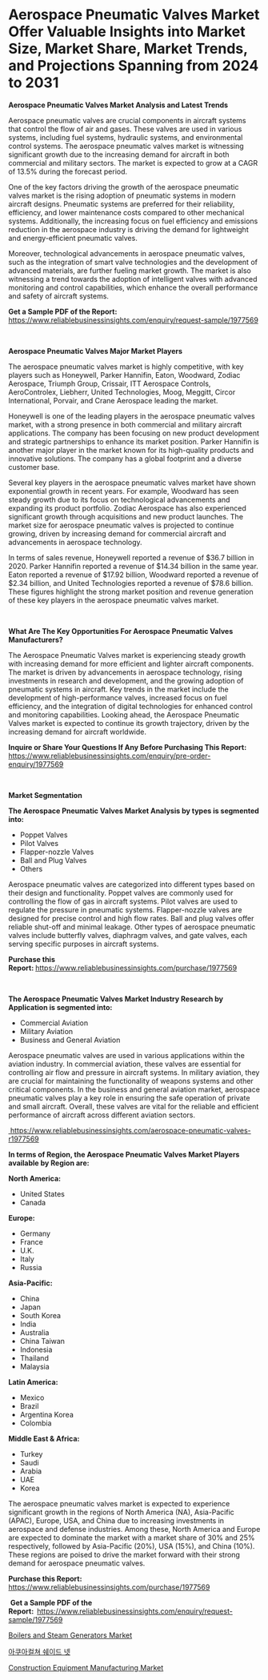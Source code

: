 <p><h1>Aerospace Pneumatic Valves Market Offer Valuable Insights into Market Size, Market Share, Market Trends, and Projections Spanning from 2024 to 2031</h1></p><p><strong>Aerospace Pneumatic Valves Market Analysis and Latest Trends</strong></p>
<p><p>Aerospace pneumatic valves are crucial components in aircraft systems that control the flow of air and gases. These valves are used in various systems, including fuel systems, hydraulic systems, and environmental control systems. The aerospace pneumatic valves market is witnessing significant growth due to the increasing demand for aircraft in both commercial and military sectors. The market is expected to grow at a CAGR of 13.5% during the forecast period.</p><p>One of the key factors driving the growth of the aerospace pneumatic valves market is the rising adoption of pneumatic systems in modern aircraft designs. Pneumatic systems are preferred for their reliability, efficiency, and lower maintenance costs compared to other mechanical systems. Additionally, the increasing focus on fuel efficiency and emissions reduction in the aerospace industry is driving the demand for lightweight and energy-efficient pneumatic valves.</p><p>Moreover, technological advancements in aerospace pneumatic valves, such as the integration of smart valve technologies and the development of advanced materials, are further fueling market growth. The market is also witnessing a trend towards the adoption of intelligent valves with advanced monitoring and control capabilities, which enhance the overall performance and safety of aircraft systems.</p></p>
<p><strong>Get a Sample PDF of the Report:&nbsp;</strong> <a href="https://www.reliablebusinessinsights.com/enquiry/request-sample/1977569">https://www.reliablebusinessinsights.com/enquiry/request-sample/1977569</a></p>
<p>&nbsp;</p>
<p><strong>Aerospace Pneumatic Valves Major Market Players</strong></p>
<p><p>The aerospace pneumatic valves market is highly competitive, with key players such as Honeywell, Parker Hannifin, Eaton, Woodward, Zodiac Aerospace, Triumph Group, Crissair, ITT Aerospace Controls, AeroControlex, Liebherr, United Technologies, Moog, Meggitt, Circor International, Porvair, and Crane Aerospace leading the market.</p><p>Honeywell is one of the leading players in the aerospace pneumatic valves market, with a strong presence in both commercial and military aircraft applications. The company has been focusing on new product development and strategic partnerships to enhance its market position. Parker Hannifin is another major player in the market known for its high-quality products and innovative solutions. The company has a global footprint and a diverse customer base.</p><p>Several key players in the aerospace pneumatic valves market have shown exponential growth in recent years. For example, Woodward has seen steady growth due to its focus on technological advancements and expanding its product portfolio. Zodiac Aerospace has also experienced significant growth through acquisitions and new product launches. The market size for aerospace pneumatic valves is projected to continue growing, driven by increasing demand for commercial aircraft and advancements in aerospace technology.</p><p>In terms of sales revenue, Honeywell reported a revenue of $36.7 billion in 2020. Parker Hannifin reported a revenue of $14.34 billion in the same year. Eaton reported a revenue of $17.92 billion, Woodward reported a revenue of $2.34 billion, and United Technologies reported a revenue of $78.6 billion. These figures highlight the strong market position and revenue generation of these key players in the aerospace pneumatic valves market.</p></p>
<p>&nbsp;</p>
<p><strong>What Are The Key Opportunities For Aerospace Pneumatic Valves Manufacturers?</strong></p>
<p><p>The Aerospace Pneumatic Valves market is experiencing steady growth with increasing demand for more efficient and lighter aircraft components. The market is driven by advancements in aerospace technology, rising investments in research and development, and the growing adoption of pneumatic systems in aircraft. Key trends in the market include the development of high-performance valves, increased focus on fuel efficiency, and the integration of digital technologies for enhanced control and monitoring capabilities. Looking ahead, the Aerospace Pneumatic Valves market is expected to continue its growth trajectory, driven by the increasing demand for aircraft worldwide.</p></p>
<p><strong>Inquire or Share Your Questions If Any Before Purchasing This Report:</strong> <a href="https://www.reliablebusinessinsights.com/enquiry/pre-order-enquiry/1977569">https://www.reliablebusinessinsights.com/enquiry/pre-order-enquiry/1977569</a></p>
<p>&nbsp;</p>
<p><strong>Market Segmentation</strong></p>
<p><strong>The Aerospace Pneumatic Valves Market Analysis by types is segmented into:</strong></p>
<p><ul><li>Poppet Valves</li><li>Pilot Valves</li><li>Flapper-nozzle Valves</li><li>Ball and Plug Valves</li><li>Others</li></ul></p>
<p><p>Aerospace pneumatic valves are categorized into different types based on their design and functionality. Poppet valves are commonly used for controlling the flow of gas in aircraft systems. Pilot valves are used to regulate the pressure in pneumatic systems. Flapper-nozzle valves are designed for precise control and high flow rates. Ball and plug valves offer reliable shut-off and minimal leakage. Other types of aerospace pneumatic valves include butterfly valves, diaphragm valves, and gate valves, each serving specific purposes in aircraft systems.</p></p>
<p><strong>Purchase this Report:&nbsp;</strong><a href="https://www.reliablebusinessinsights.com/purchase/1977569">https://www.reliablebusinessinsights.com/purchase/1977569</a></p>
<p>&nbsp;</p>
<p><strong>The Aerospace Pneumatic Valves Market Industry Research by Application is segmented into:</strong></p>
<p><ul><li>Commercial Aviation</li><li>Military Aviation</li><li>Business and General Aviation</li></ul></p>
<p><p>Aerospace pneumatic valves are used in various applications within the aviation industry. In commercial aviation, these valves are essential for controlling air flow and pressure in aircraft systems. In military aviation, they are crucial for maintaining the functionality of weapons systems and other critical components. In the business and general aviation market, aerospace pneumatic valves play a key role in ensuring the safe operation of private and small aircraft. Overall, these valves are vital for the reliable and efficient performance of aircraft across different aviation sectors.</p></p>
<p><a href="https://www.reliablebusinessinsights.com/aerospace-pneumatic-valves-r1977569">&nbsp;https://www.reliablebusinessinsights.com/aerospace-pneumatic-valves-r1977569</a></p>
<p><strong>In terms of Region, the Aerospace Pneumatic Valves Market Players available by Region are:</strong></p>
<p>
    <p> <strong> North America: </strong>
        <ul>
            <li>United States</li>
            <li>Canada</li>
        </ul>
        </p> 
    <p> <strong> Europe: </strong>
        <ul>
            <li>Germany</li>
            <li>France</li>
            <li>U.K.</li>
            <li>Italy</li>
            <li>Russia</li>
        </ul>
        </p> 
    <p> <strong> Asia-Pacific: </strong>
        <ul>
            <li>China</li>
            <li>Japan</li>
            <li>South Korea</li>
            <li>India</li>
            <li>Australia</li>
            <li>China Taiwan</li>
            <li>Indonesia</li>
            <li>Thailand</li>
            <li>Malaysia</li>
        </ul>
        </p> 
    <p> <strong> Latin America: </strong>
        <ul>
            <li>Mexico</li>
            <li>Brazil</li>
            <li>Argentina Korea</li>
            <li>Colombia</li>
        </ul>
        </p> 
    <p> <strong> Middle East & Africa: </strong>
        <ul>
            <li>Turkey</li>
            <li>Saudi</li>
            <li>Arabia</li>
            <li>UAE</li>
            <li>Korea</li>
        </ul>
    </p>
    </p>
<p><p>The aerospace pneumatic valves market is expected to experience significant growth in the regions of North America (NA), Asia-Pacific (APAC), Europe, USA, and China due to increasing investments in aerospace and defense industries. Among these, North America and Europe are expected to dominate the market with a market share of 30% and 25% respectively, followed by Asia-Pacific (20%), USA (15%), and China (10%). These regions are poised to drive the market forward with their strong demand for aerospace pneumatic valves.</p></p>
<p><strong>Purchase this Report: </strong><a href="https://www.reliablebusinessinsights.com/purchase/1977569">https://www.reliablebusinessinsights.com/purchase/1977569</a></p>
<p>&nbsp;<strong>Get a Sample PDF of the Report:&nbsp;&nbsp;</strong><a href="https://www.reliablebusinessinsights.com/enquiry/request-sample/1977569">https://www.reliablebusinessinsights.com/enquiry/request-sample/1977569</a></p>
<p><strong></strong></p>
<p><p><a href="https://github.com/ajiariaa/Market-Research-Report-List-1/blob/main/boilers-and-steam-generators-market.md">Boilers and Steam Generators Market</a></p><p><a href="https://github.com/langcat852024/Market-Research-Report-List-1/blob/main/5926285177980.md">아쿠아컬쳐 쉐이드 넷</a></p><p><a href="https://github.com/sarohimweaach77/Market-Research-Report-List-1/blob/main/construction-equipment-manufacturing-market.md">Construction Equipment Manufacturing Market</a></p></p>